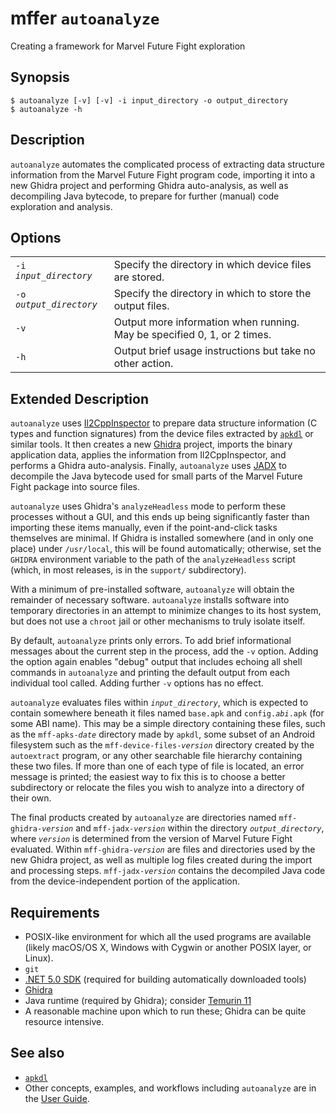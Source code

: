 # mffer `autoanalyze`

Creating a framework for Marvel Future Fight exploration

## Synopsis

```shell
$ autoanalyze [-v] [-v] -i input_directory -o output_directory
$ autoanalyze -h
```

## Description

`autoanalyze` automates the complicated process of extracting data structure
information from the Marvel Future Fight program code, importing it into a new
Ghidra project and performing Ghidra auto-analysis, as well as decompiling Java
bytecode, to prepare for further (manual) code exploration and analysis.

## Options

|                           |                                                                          |
| ------------------------- | ------------------------------------------------------------------------ |
| `-i` _`input_directory`_  | Specify the directory in which device files are stored.                  |
| `-o` _`output_directory`_ | Specify the directory in which to store the output files.                |
| `-v`                      | Output more information when running. May be specified 0, 1, or 2 times. |
| `-h`                      | Output brief usage instructions but take no other action.                |

## Extended Description

`autoanalyze` uses [Il2CppInspector](https://github.com/djkaty/Il2CppInspector)
to prepare data structure information (C types and function signatures) from the
device files extracted by [`apkdl`](apkdl.md) or similar tools. It then creates a
new [Ghidra](https://ghidra-sre.org) project, imports the binary application
data, applies the information from Il2CppInspector, and performs a Ghidra
auto-analysis. Finally, `autoanalyze` uses
[JADX](https://github.com/skylot/jadx) to decompile the Java bytecode used for
small parts of the Marvel Future Fight package into source files.

`autoanalyze` uses Ghidra's `analyzeHeadless` mode to perform these processes
without a GUI, and this ends up being significantly faster than importing these
items manually, even if the point-and-click tasks themselves are minimal. If
Ghidra is installed somewhere (and in only one place) under `/usr/local`, this
will be found automatically; otherwise, set the `GHIDRA` environment variable to
the path of the `analyzeHeadless` script (which, in most releases, is in the
`support/` subdirectory).

With a minimum of pre-installed software, `autoanalyze` will obtain the
remainder of necessary software. `autoanalyze` installs software into temporary
directories in an attempt to minimize changes to its host system, but does not
use a `chroot` jail or other mechanisms to truly isolate itself.

By default, `autoanalyze` prints only errors. To add brief informational
messages about the current step in the process, add the `-v` option. Adding the
option again enables "debug" output that includes echoing all shell commands in
`autoanalyze` and printing the default output from each individual tool called.
Adding further `-v` options has no effect.

`autoanalyze` evaluates files within _`input_directory`_, which is expected to
contain somewhere beneath it files named `base.apk` and
`config.`_`abi`_`.apk` (for some ABI name). This may be a simple directory
containing these files, such as the `mff-apks-`_`date`_ directory made by
`apkdl`, some subset of an Android filesystem such as the
`mff-device-files-`_`version`_ directory created by the `autoextract` program,
or any other searchable file hierarchy containing these two files. If more than
one of each type of file is located, an error message is printed; the easiest
way to fix this is to choose a better subdirectory or relocate the files you
wish to analyze into a directory of their own.

The final products created by `autoanalyze` are directories named
`mff-ghidra-`_`version`_ and `mff-jadx-`_`version`_ within the directory
_`output_directory`_, where _`version`_ is determined from the version of Marvel
Future Fight evaluated. Within `mff-ghidra-`_`version`_ are files and
directories used by the new Ghidra project, as well as multiple log files
created during the import and processing steps. `mff-jadx-`_`version`_ contains
the decompiled Java code from the device-independent portion of the application.

## Requirements

-   POSIX-like environment for which all the used programs are available (likely
    macOS/OS X, Windows with Cygwin or another POSIX layer, or Linux).
-   `git`
-   [.NET 5.0 SDK](https://dotnet.microsoft.com/download/dotnet/5.0) (required
    for building automatically downloaded tools)
-   [Ghidra](https://ghidra-sre.org)
-   Java runtime (required by Ghidra); consider
    [Temurin 11](https://adoptium.net/?variant=openjdk11&jvmVariant=hotspot)
-   A reasonable machine upon which to run these; Ghidra can be quite resource
    intensive.

## See also

-   [`apkdl`](apkdl.md)
-   Other concepts, examples, and workflows including `autoanalyze` are in the
    [User Guide](USAGE.md).
